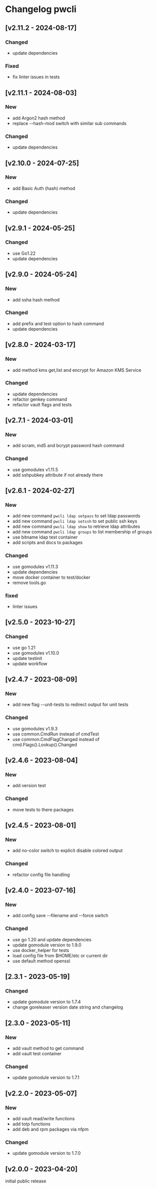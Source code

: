 # Changelog pwcli

## [v2.11.2 - 2024-08-17]
### Changed
- update dependencies
### Fixed
- fix linter issues in tests

## [v2.11.1 - 2024-08-03]
### New
- add Argon2 hash method
- replace --hash-mod switch with similar sub commands
### Changed
- update dependencies


## [v2.10.0 - 2024-07-25]
### New
- add Basic Auth (hash) method
### Changed
- update dependencies

## [v2.9.1 - 2024-05-25]
### Changed
- use Go1.22
- update dependencies

## [v2.9.0 - 2024-05-24]
### New
- add ssha hash method
### Changed
- add prefix and test option to hash command
- update dependencies

## [v2.8.0 - 2024-03-17]
### New
- add method kms get,list and encrypt for Amazon KMS Service
### Changed
- update dependencies
- refactor genkey command
- refactor vault flags and tests

## [v2.7.1 - 2024-03-01]
### New
- add scram, md5 and bcrypt password hash command
### Changed
- use gomodules v1.11.5
- add sshpubkey attribute if not already there

## [v2.6.1 - 2024-02-27]
### New
- add new command `pwcli ldap setpass` to set ldap passwords
- add new command `pwcli ldap setssh` to set public ssh keys
- add new command `pwcli ldap show` to retrieve ldap attributes
- add new command `pwcli ldap groups` to list membership of groups
- use bitname ldap test container
- add scripts and docs to packages
### Changed
- use gomodules v1.11.3
- update dependencies
- move docker container to test/docker
- remove tools.go
### fixed
- linter issues

## [v2.5.0 - 2023-10-27]
### Changed
- use go 1.21
- use gomodules v1.10.0
- update testinit
- update workflow

## [v2.4.7 - 2023-08-09]
### New
- add new flag --unit-tests to redirect output for unit tests
### Changed
- use gomodules v1.9.3
- use common.CmdRun instead of cmdTest
- use common.CmdFlagChanged instead of cmd.Flags().Lookup().Changed

## [v2.4.6 - 2023-08-04]
### New
- add version test
### Changed
- move tests to there packages

## [v2.4.5 - 2023-08-01]
### New
- add no-color switch to explicit disable colored output
### Changed
- refactor config file handling

## [v2.4.0 - 2023-07-16]
### New
- add config save --filename and --force switch
### Changed
- use go 1.20 and update dependencies
- update gomodule version to 1.9.0
- use docker_helper for tests
- load config file from $HOME/etc or current dir
- use default method openssl

## [2.3.1 - 2023-05-19]
### Changed
- update gomodule version to 1.7.4
- change goreleaser version date string and changelog

## [2.3.0 - 2023-05-11]
### New
- add vault method to get command
- add vault test container
### Changed
- update gomodule version to 1.7.1

## [v2.2.0 - 2023-05-07]
### New
- add vault read/write functions
- add totp functions
- add deb and rpm packages via nfpm
### Changed
- update gomodule version to 1.7.0

## [v2.0.0 - 2023-04-20]
initial public release
